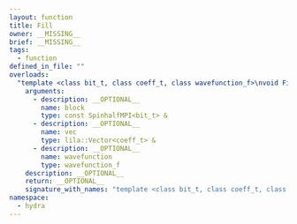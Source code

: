 ```yaml
---
layout: function
title: Fill
owner: __MISSING__
brief: __MISSING__
tags:
  - function
defined_in_file: ""
overloads:
  "template <class bit_t, class coeff_t, class wavefunction_f>\nvoid Fill(const SpinhalfMPI<bit_t> &, lila::Vector<coeff_t> &, wavefunction_f)":
    arguments:
      - description: __OPTIONAL__
        name: block
        type: const SpinhalfMPI<bit_t> &
      - description: __OPTIONAL__
        name: vec
        type: lila::Vector<coeff_t> &
      - description: __OPTIONAL__
        name: wavefunction
        type: wavefunction_f
    description: __OPTIONAL__
    return: __OPTIONAL__
    signature_with_names: "template <class bit_t, class coeff_t, class wavefunction_f>\nvoid Fill(const SpinhalfMPI<bit_t> & block, lila::Vector<coeff_t> & vec, wavefunction_f wavefunction)"
namespace:
  - hydra
---
```

